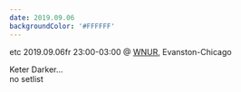 ```yaml
---
date: 2019.09.06
backgroundColor: '#FFFFFF'
---
```


etc 2019.09.06fr 23:00-03:00 @ [WNUR](http://www.wnur.org/), Evanston-Chicago  

Keter Darker...  
no setlist